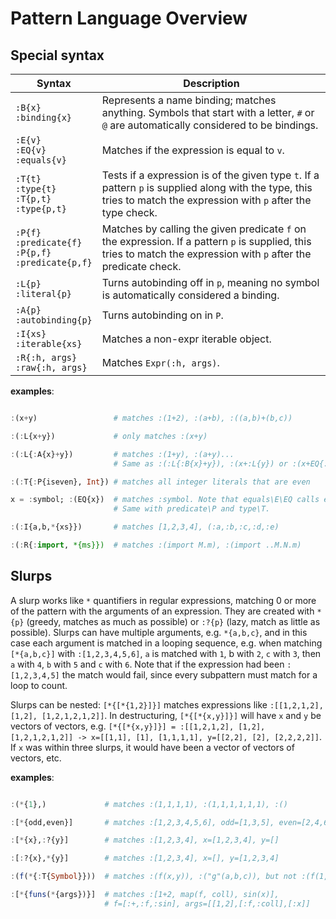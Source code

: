 Pattern Language Overview
==========

Special syntax
--------------
| Syntax                     | Description                                               |
|----------------------------|-----------------------------------------------------------|
| `:B{x}` <br> `:binding{x}`    | Represents a name binding; matches anything. Symbols that start with a letter, `#` or `@` are automatically considered to be bindings.|
| `:E{v}` <br> `:EQ{v}` <br> `:equals{v}` | Matches if the expression is equal to `v`.|
| `:T{t}` <br> `:type{t}` <br> `:T{p,t}` <br> `:type{p,t}` | Tests if a expression is of the given type `t`. If a pattern `p` is supplied along with the type, this tries to match the expression with `p` after the type check.
| `:P{f}` <br> `:predicate{f}` <br> `:P{p,f}` <br> `:predicate{p,f}` | Matches by calling the given predicate `f` on the expression. If a pattern `p` is supplied, this tries to match the expression with `p` after the predicate check.|
| `:L{p}` <br> `:literal{p}`     | Turns autobinding off in `p`, meaning no symbol is automatically considered a binding. |
| `:A{p}` <br> `:autobinding{p}` | Turns autobinding on in `P`. |
| `:I{xs}` <br> `:iterable{xs}`  | Matches a non-expr iterable object. |
| `:R{:h, args}` <br> `:raw{:h, args}` | Matches `Expr(:h, args)`. |

**examples**:
```julia

:(x+y)                 # matches :(1+2), :(a+b), :((a,b)+(b,c))

:(:L{x+y})             # only matches :(x+y)

:(:L{:A{x}+y})         # matches :(1+y), :(a+y)...
                       # Same as :(:L{:B{x}+y}), :(x+:L{y}) or :(x+EQ{:y})

:(:T{:P{iseven}, Int}) # matches all integer literals that are even

x = :symbol; :(EQ{x})  # matches :symbol. Note that equals\E\EQ calls eval on its argument.
                       # Same with predicate\P and type\T.

:(:I{a,b,*{xs}})       # matches [1,2,3,4], (:a,:b,:c,:d,:e)

:(:R{:import, *{ms}})  # matches :(import M.m), :(import ..M.N.m)

```

Slurps
-------

A slurp works like `*` quantifiers in regular expressions, matching 0 or more of the pattern with the arguments of an expression. They are created with `*{p}` (greedy, matches as much as possible) or `:?{p}` (lazy, match as little as possible). Slurps can have multiple arguments, e.g. `*{a,b,c}`, and in this case each argument is matched in a looping sequence, e.g. when matching `[*{a,b,c}]` with       `:[1,2,3,4,5,6]`, `a` is matched with `1`, b with `2`, `c` with `3`, then `a` with `4`, `b` with `5` and `c` with `6`. Note that if the expression had been `:[1,2,3,4,5]` the match would fail, since every subpattern must match for a loop to count.  

Slurps can be nested: `[*{[*{1,2}]}]` matches expressions like `:[[1,2,1,2], [1,2], [1,2,1,2,1,2]]`. In destructuring, `[*{[*{x,y}]}]` will have `x` and `y` be vectors of vectors, e.g. `[*{[*{x,y}]}] = :[[1,2,1,2], [1,2], [1,2,1,2,1,2]] -> x=[[1,1], [1], [1,1,1,1], y=[[2,2], [2], [2,2,2,2]]`. If `x` was within three slurps, it would have been a vector of vectors of vectors, etc.

**examples**:
```julia

:(*{1},)             # matches :(1,1,1,1), :(1,1,1,1,1,1), :()

:[*{odd,even}]       # matches :[1,2,3,4,5,6], odd=[1,3,5], even=[2,4,6]

:[*{x},:?{y}]        # matches :[1,2,3,4], x=[1,2,3,4], y=[]

:[:?{x},*{y}]        # matches :[1,2,3,4], x=[], y=[1,2,3,4]

:(f(*{:T{Symbol}}))  # matches :(f(x,y)), :("g"(a,b,c)), but not :(f(1,2)) or :(g(a,b,3))

:[*{funs(*{args})}]  # matches :[1+2, map(f, coll), sin(x)],
                     # f=[:+,:f,:sin], args=[[1,2],[:f,:coll],[:x]]


```

